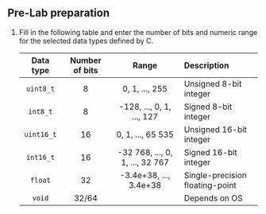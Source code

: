 
## Pre-Lab preparation

1. Fill in the following table and enter the number of bits and numeric range for the selected data types defined by C.

   | **Data type** | **Number of bits** | **Range** | **Description** |
   | :-: | :-: | :-: | :-- |
   | `uint8_t`  | 8  | 0, 1, ..., 255                  | Unsigned 8-bit integer          |
   | `int8_t`   | 8  | -128, ..., 0, 1, ..., 127       | Signed 8-bit integer            |
   | `uint16_t` | 16 | 0, 1, ..., 65 535               | Unsigned 16-bit integer         |
   | `int16_t`  | 16 | -32 768, ..., 0, 1, ..., 32 767 | Signed 16-bit integer           |
   | `float`    | 32 | -3.4e+38, ..., 3.4e+38          | Single-precision floating-point |
   | `void`     | 32/64 |                              | Depends on OS                   |
